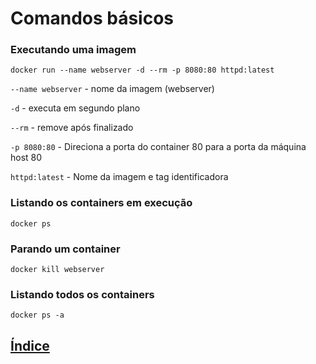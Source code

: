 # Comandos básicos


### Executando uma imagem

```
docker run --name webserver -d --rm -p 8080:80 httpd:latest
```

`--name webserver` - nome da imagem (webserver)

`-d` - executa em segundo plano

`--rm` - remove após finalizado

`-p 8080:80` - Direciona a porta do container 80 para a porta da máquina host 80

`httpd:latest` - Nome da imagem e tag identificadora


### Listando os containers em execução

```
docker ps
```


### Parando um container

```
docker kill webserver
```


### Listando todos os containers

```
docker ps -a
```

## [Índice](../README.md)
